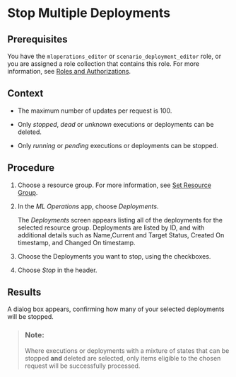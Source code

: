 <!-- loiod25b6b4e96fd4d39a71037ff1fa1852f -->

# Stop Multiple Deployments



<a name="loiod25b6b4e96fd4d39a71037ff1fa1852f__prereq_u4j_sld_nwb"/>

## Prerequisites

You have the `mloperations_editor` or `scenario_deployment_editor` role, or you are assigned a role collection that contains this role. For more information, see [Roles and Authorizations](roles-and-authorizations-4ef8499.md).



## Context

-   The maximum number of updates per request is 100.

-   Only *stopped*, *dead* or *unknown* executions or deployments can be deleted.

-   Only *running* or *pending* executions or deployments can be stopped.




<a name="loiod25b6b4e96fd4d39a71037ff1fa1852f__steps_lyt_xrj_nwb"/>

## Procedure

1.  Choose a resource group. For more information, see [Set Resource Group](set-resource-group-0c07728.md#loio0c077289f29d4147921fb07ab0f68b7f).

2.  In the *ML Operations* app, choose *Deployments*.

    The *Deployments* screen appears listing all of the deployments for the selected resource group. Deployments are listed by ID, and with additional details such as Name,Current and Target Status, Created On timestamp, and Changed On timestamp.

3.  Choose the Deployments you want to stop, using the checkboxes.

4.  Choose *Stop* in the header.




<a name="loiod25b6b4e96fd4d39a71037ff1fa1852f__result_lg1_yc4_4wb"/>

## Results

A dialog box appears, confirming how many of your selected deployments will be stopped.

> ### Note:  
> Where executions or deployments with a mixture of states that can be stopped **and** deleted are selected, only items eligible to the chosen request will be successfully processed.


